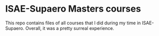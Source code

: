 # ISAE-Supaero Masters courses

This repo contains files of all courses that I did during my time in ISAE-Supaero. Overall, it was a pretty surreal experience.